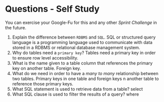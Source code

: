 # Questions - Self Study

You can exercise your Google-Fu for this and any other _Sprint Challenge_ in the future.

1.  Explain the difference between `RDBMS` and `SQL`.
SQL or structured query language is a programming language used to communicate with data stored in a RDBMS or relational database management system.
1.  Why do tables need a `primary key`?
Tables need a primary key in order to ensure row level accessibility.
1.  What is the name given to a table column that references the primary key
    on another table.
    Foreign key.
1.  What do we need in order to have a _many to many_ relationship between two
    tables.
    Primary keys in one table and foreign keys n another table to reference those primary keys.
1.  What SQL statement is used to retrieve data from a table?
    select
1.  What SQL clause is used to filter the results of a query?
    where
